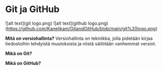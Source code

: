 # Git ja GitHub
![alt text](git logo.png)
![alt text](github logo.png)
(https://github.com/Kanelikani/GitandGitHub/blob/main/git%20logo.png)

**Mitä on versiohallinta?**
Versiohallinta on tekniikka, jolla pidetään kirjaa tiedostoihin tehdyistä muutoksista ja niistä säilötään vanhemmat versiot.

**Mikä on Git?**

**Mikä on GitHub?**


